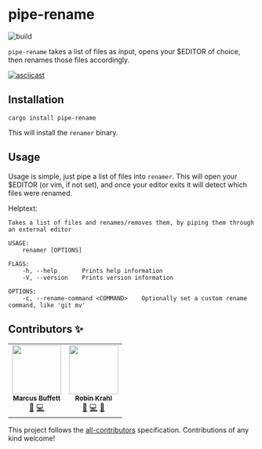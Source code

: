 # pipe-rename

![build](https://github.com/marcusbuffett/pipe-rename/workflows/.github/workflows/rust.yml/badge.svg)

`pipe-rename` takes a list of files as input, opens your \$EDITOR of choice, then
renames those files accordingly.

[![asciicast](https://asciinema.org/a/NdYTt0JeMyZpVZCNLJL1Opq19.svg)](https://asciinema.org/a/NdYTt0JeMyZpVZCNLJL1Opq19)

## Installation

`cargo install pipe-rename`

This will install the `renamer` binary.

## Usage

Usage is simple, just pipe a list of files into `renamer`. This will open your
\$EDITOR (or vim, if not set), and once your editor exits it will detect which
files were renamed.

Helptext:

```
Takes a list of files and renames/removes them, by piping them through an external editor

USAGE:
    renamer [OPTIONS]

FLAGS:
    -h, --help       Prints help information
    -V, --version    Prints version information

OPTIONS:
    -c, --rename-command <COMMAND>    Optionally set a custom rename command, like 'git mv'
```

## Contributors ✨

<!-- ALL-CONTRIBUTORS-LIST:START - Do not remove or modify this section -->
<!-- prettier-ignore-start -->
<!-- markdownlint-disable -->
<table>
  <tr>
    <td align="center"><a href="https://mbuffett.com/"><img src="https://avatars3.githubusercontent.com/u/1834328?v=4?s=100" width="100px;" alt=""/><br /><sub><b>Marcus Buffett</b></sub></a><br /><a href="#ideas-marcusbuffett" title="Ideas, Planning, & Feedback">🤔</a> <a href="https://github.com/marcusbuffett/pipe-rename/commits?author=marcusbuffett" title="Code">💻</a></td>
    <td align="center"><a href="https://git.ireas.org/"><img src="https://avatars2.githubusercontent.com/u/165115?v=4?s=100" width="100px;" alt=""/><br /><sub><b>Robin Krahl</b></sub></a><br /><a href="#ideas-robinkrahl" title="Ideas, Planning, & Feedback">🤔</a> <a href="https://github.com/marcusbuffett/pipe-rename/commits?author=robinkrahl" title="Code">💻</a> <a href="https://github.com/marcusbuffett/pipe-rename/issues?q=author%3Arobinkrahl" title="Bug reports">🐛</a></td>
  </tr>
</table>

<!-- markdownlint-restore -->
<!-- prettier-ignore-end -->

<!-- ALL-CONTRIBUTORS-LIST:END -->

This project follows the [all-contributors](https://github.com/all-contributors/all-contributors) specification. Contributions of any kind welcome!
